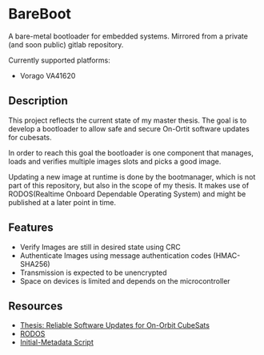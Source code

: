# BareBoot

A bare-metal bootloader for embedded systems.
Mirrored from a private (and soon public) gitlab repository.

Currently supported platforms:
- Vorago VA41620

## Description

This project reflects the current state of my master thesis. 
The goal is to develop a bootloader to allow safe and secure On-Ortit software updates for cubesats. 

In order to reach this goal the bootloader is one component that manages, loads and verifies multiple images slots and picks a good image.

Updating a new image at runtime is done by the bootmanager, which is not part of this repository, but also in the scope of my thesis. It makes use of RODOS(Realtime Onboard Dependable Operating System) and might be published at a later point in time. 

## Features

- Verify Images are still in desired state using CRC
- Authenticate Images using message authentication codes (HMAC-SHA256)
- Transmission is expected to be unencrypted
- Space on devices is limited and depends on the microcontroller

## Resources

- [Thesis: Reliable Software Updates for On-Orbit CubeSats](https://www.this-is-patrick.net/assets/thesis.pdf)
- [RODOS](https://gitlab.com/rodos/rodos)
- [Initial-Metadata Script](https://github.com/ThisIsPatrickM/bareboot-initial-metadata)
